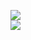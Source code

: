 [![](https://img.shields.io/badge/Made%20With-Github%20Spray-lightgrey.svg?style=for-the-badge&logo=github)](https://github.com/Annihil/github-spray#31511)  
[![](https://i.imgur.com/2DrTn0Z.gif)](https://github.com/Annihil/github-spray)